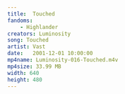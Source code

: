 ```yaml
---
title:  Touched
fandoms:
    - Highlander
creators: Luminosity
song: Touched
artist: Vast
date:   2001-12-01 10:00:00
mp4name: Luminosity-016-Touched.m4v
mp4size: 33.99 MB
width: 640
height: 480
---
```



  